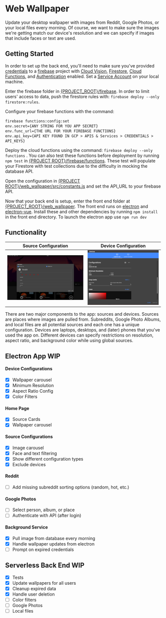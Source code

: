 # Web Wallpaper
Update your desktop wallpaper with images from Reddit, Google Photos, or your local files every morning. Of course, we want to make sure the images we're getting match our device's resolution and we can specify if images that include faces or text are used.

## Getting Started
In order to set up the back end, you'll need to make sure you've provided [credentials](https://cloud.google.com/docs/authentication/getting-started) to a [firebase](https://firebase.google.com/) project with [Cloud Vision](https://cloud.google.com/vision), [Firestore](https://firebase.google.com/docs/firestore), [Cloud Functions](https://firebase.google.com/docs/functions), and [Authentication](https://firebase.google.com/docs/auth/web/google-signin) enabled. Set a [Service Account](https://cloud.google.com/docs/authentication/getting-started) on your local machine.

Enter the firebase folder in [{PROJECT_ROOT}/firebase](./firebase).  In order to limit users' access to data, push the firestore rules with: `firebase deploy --only firestore:rules`.

Configure your firebase functions with the command: 
```
firebase functions:config:set 
env.secret={ANY STRING FOR YOU APP SECRET}
env.func_url={THE URL FOR YOUR FIREBASE FUNCTIONS}
env.api_key={API KEY FOUND IN GCP > APIS & Services > CREDENTIALS > API_KEYS}
```
Deploy the cloud functions using the command: `firebase deploy --only functions` .  You can also test these functions before deployment by running `npm test` in [{PROJECT ROOT}/firebase/functions](./firebase/functions).  These test will populate your Firestore with test collections due to the difficulty in mocking the database API.

Open the configuration in [{PROJECT ROOT}/web_wallpaper/src/constants.js](./web_wallpaper/src/constants.js) and set the API_URL to your firebase API.

Now that your back end is setup, enter the front end folder at [{PROJECT_ROOT}/web_wallpaper](./web_wallpaper). The front end runs on [electron](https://github.com/electron/electron) and [electron-vue](https://github.com/SimulatedGREG/electron-vue).  Install these and other dependencies by running `npm install` in the front end directory.  To launch the electron app use `npm run dev`

## Functionality
Source Configuration            |  Device Configuration
:-------------------------:|:-------------------------:
![Configurations for a Reddit source, includes favor, subreddit, sorting method, and timespan](./concept/source_config.PNG)  |  ![A popup with resolution, aspect ratio, and background setting for a device](./concept/device_config.PNG)

There are two major components to the app: sources and devices.  Sources are places where images are pulled from.  Subreddits, Google Photo Albums, and local files are all potential sources and each one has a unique configuration.  Devices are laptops, desktops, and (later) phones that you've used the app on.  Different devices can specify restrictions on resolution, aspect ratio, and background color while using global sources.


## Electron App WIP
#### Device Configurations
- [X] Wallpaper carousel
- [X] Minimum Resolution
- [X] Aspect Ratio Config
- [X] Color Filters
#### Home Page
- [X] Source Cards
- [X] Wallpaper carousel
#### Source Configurations
- [X] Image carousel
- [X] Face and text filtering
- [X] Show different configuration types
- [X] Exclude devices
#### Reddit
- [ ] Add missing subreddit sorting options (random, hot, etc.)
#### Google Photos
- [ ] Select person, album, or place
- [ ] Authenticate with API (after login)
#### Background Service
- [X] Pull image from database every morning
- [X] Handle wallpaper updates from electron
- [ ] Prompt on expired credentials

## Serverless Back End WIP
- [X] Tests
- [X] Update wallpapers for all users
- [X] Cleanup expired data
- [X] Handle user deletion
- [ ] Color filters
- [ ] Google Photos
- [ ] Local files